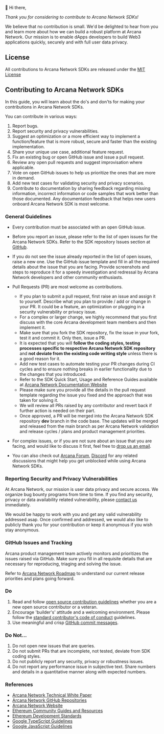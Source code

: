 :wave: Hi there,

*Thank you for considering to contribute to Arcana Network SDKs!*

We believe that no contribution is small. We'd be delighted to hear from you and learn more about how we can build a robust platform at Arcana Network. Our mission is to enable dApps developers to build Web3 applications quickly, securely and with full user data privacy.

## License

All contributions to Arcana Network SDKs are released under the [MIT License](https://github.com/arcana-network/license/blob/main/LICENSE.md)

## Contributing to Arcana Network SDKs

In this guide, you will learn about the do's and don'ts for making your contributions in Arcana Network SDKs.

You can contribute in various ways:

1. Report bugs.
2. Report security and privacy vulnerabilities.
3. Suggest an optimization or a more efficient way to implement a function/feature that is more robust, secure and faster than the existing implementation.
4. Share your unique use case, additional feature request.
5. Fix an existing bug or open GitHub issue and issue a pull request.
6. Review any open pull requests and suggest improvisation where applicable.
7. Vote on open GitHub issues to help us prioritize the ones that are more in demand.
8. Add new test cases for validating security and privacy scenarios.
9. Contribute to documentation by sharing feedback regarding missing information, incorrect information or code samples that work better than those documented. Any documentation feedback that helps new users onboard Arcana Network SDK is most welcome.

### General Guidelines

* Every contribution must be associated with an open GitHub issue.

* Before you report an issue, please refer to the list of open issues for the Arcana Network SDKs. Refer to the SDK repository Issues section at [GitHub](https://github.com/arcana-network).

* If you do not see the issue already reported in the list of open issues, raise a new one. Use the GitHub issue template and fill in all the required details about the issue that you are facing. Provide screenshots and steps to reproduce it for a speedy investigation and redressal by Arcana Network developers and other community enthusiasts.

* Pull Requests (PR) are most welcome as contributions.

  - If you plan to submit a pull request, first raise an issue and assign it to yourself. Describe what you plan to provide / add or change in your PR. It could be a feature, an optimization or plugging in a security vulnerability or privacy issue.  
  - For a complex or larger change, we highly recommend that you first discuss with the core Arcana development team members and then implement it.
  - Make sure that you fork the SDK repository, fix the issue in your fork, test it and commit it. Only then, issue a PR.
  - It is expected that you will **follow the coding styles, testing processes specific to respective Arcana Network SDK repository** and **not deviate from the existing code writing style** unless there is a good reason for it.
  - Add new test cases to automate testing your PR changes during CI cycles and to ensure nothing breaks in earlier functionality due to the changes that you introduced.
  - Refer to the SDK Quick Start, Usage and Reference Guides available at [Arcana Network Documentation Website](http://docs.beta.arcana.network/)
  - Please make sure you provide all the details in the pull request template regarding the issue you fixed and the approach that was taken for solving it.
  - We will review all PRs raised by any contributor and revert back if further action is needed on their part.
  - Once approved, a PR will be merged into the Arcana Network SDK repository **dev** branch in the code base.  The updates will be merged and released from the main branch as per Arcana Network validation and release cycles / plans and product management priorities.

* For complex issues, or if you are not sure about an issue that you are facing, and would like to discuss it first, feel free to [drop us an email](mailto://support@arcana.network).

* You can also check out [Arcana Forum](https://forum.arcana.network/), [Discord](https://discord.com/invite/w6ej4FtqYS) for any related discussions that might help you get unblocked while using Arcana Network SDKs.

### Reporting Security and Privacy Vulnerabilities

At Arcana Network, our mission is user data privacy and secure access. We organize bug bounty programs from time to time. If you find any security, privacy or data availability related vulnerability, please [contact us](mailto://support@arcana.network) immediately.

We would be happy to work with you and get any valid vulnerability addressed asap. Once confirmed and addressed, we would also like to publicly thank you for your contribution or keep it anonymous if you wish stay anonymous.

### GitHub Issues and Tracking

Arcana product management team actively monitors and prioritizes the issues raised via GitHub. Make sure you fill in all requisite details that are necessary for reproducing, triaging and solving the issue.

Refer to [Arcana Network Roadmap](https://arcana.network/) to understand our current release priorities and plans going forward.

### Do

1. Read and follow [open source contribution guidelines](https://opensource.guide/how-to-contribute/) whether you are a new open source contributor or a veteran.
2. Encourage 'builder's' attitude and a welcoming environment. Please follow the [standard contributor's code of conduct](https://www.contributor-covenant.org/version/1/4/code-of-conduct/) guidelines.
3. Use meaningful and crisp [GitHub commit messages](https://github.com/erlang/otp/wiki/writing-good-commit-messages).

### Do Not...

1. Do not open new issues that are queries.
2. Do not submit PRs that are incomplete, not tested, deviate from SDK coding styles.
3. Do not publicly report any security, privacy or robustness issues.
4. Do not report any performance issue in subjective text. Share numbers and details in a quantitative manner along with expected numbers.

### References

* [Arcana Network Technical White Paper](https://www.notion.so/Arcana-Technical-Docs-a1d7fd0d2970452586c693e4fee14d08)
* [Arcana Network GitHub Repositories](https://github.com/arcana-network)
* [Arcana Network Website](https://arcana.network/)
* [Ethereum Community Guides and Resources](https://ethereum.org/en/learn/)
* [Ethereum Development Standards](https://ethereum.org/en/developers/docs/standards/)
* [Google TypeScript Guidelines](https://google.github.io/styleguide/tsguide.html)
* [Google JavaScript Guidelines](https://google.github.io/styleguide/tsguide.html)
